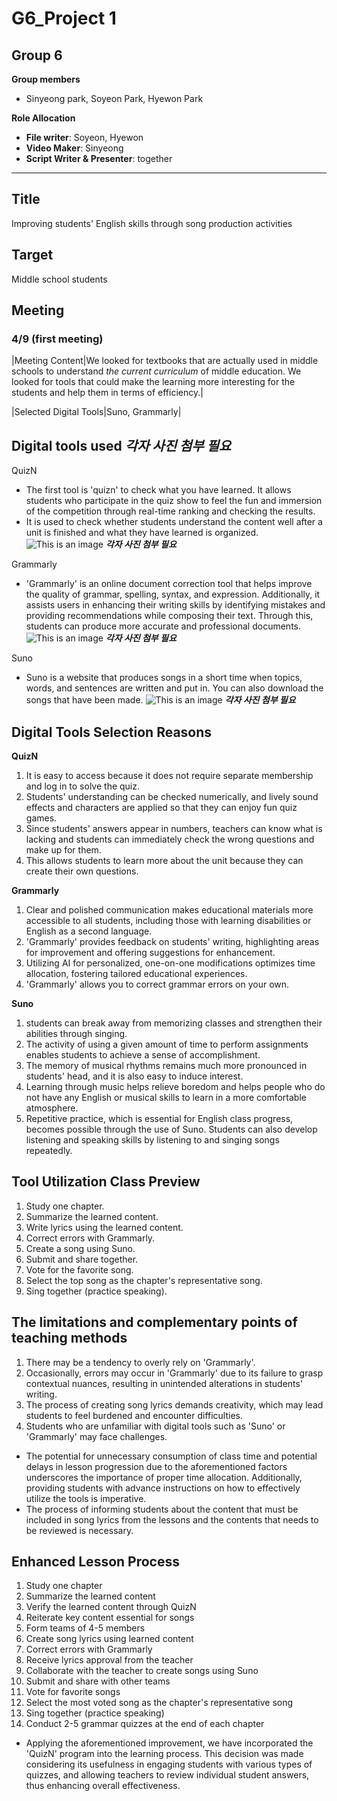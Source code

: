 # G6_Project 1

## Group 6
**Group members**
- Sinyeong park, Soyeon Park, Hyewon Park 

**Role Allocation**
- **File writer**: Soyeon, Hyewon
- **Video Maker**: Sinyeong
- **Script Writer & Presenter**: together

---

## Title
Improving students' English skills through song production activities


## Target
Middle school students

## Meeting
### 4/9 (first meeting)
|Meeting Content|We looked for textbooks that are actually used in middle schools to understand _the current curriculum_ of middle education. We looked for tools that could make the learning more interesting for the students and help them in terms of efficiency.|

|Selected Digital Tools|Suno, Grammarly|




## Digital tools used  *__각자 사진 첨부 필요__*
 QuizN
- The first tool is 'quizn' to check what you have learned. It allows students who participate in the quiz show to feel the fun and immersion of the competition through real-time ranking and checking the results. 
- It is used to check whether students understand the content well after a unit is finished and what they have learned is organized.
![This is an image](/path/to/image.jpg)  *__각자 사진 첨부 필요__*

 Grammarly
- 'Grammarly' is an online document correction tool that helps improve the quality of grammar, spelling, syntax, and expression. Additionally, it assists users in enhancing their writing skills by identifying mistakes and providing recommendations while composing their text. Through this, students can produce more accurate and professional documents.
![This is an image](/path/to/image.jpg)   *__각자 사진 첨부 필요__*

 Suno
- Suno is a website that produces songs in a short time when topics, words, and sentences are written and put in. You can also download the songs that have been made.
![This is an image](/path/to/image.jpg)   *__각자 사진 첨부 필요__*


## Digital Tools Selection Reasons 
__QuizN__
1) It is easy to access because it does not require separate membership and log in to solve the quiz. 
2) Students' understanding can be checked numerically, and lively sound effects and characters are applied so that they can enjoy fun quiz games. 
3) Since students' answers appear in numbers, teachers can know what is lacking and students can immediately check the wrong questions and make up for them. 
4) This allows students to learn more about the unit because they can create their own questions.


__Grammarly__
1) Clear and polished communication makes educational materials more accessible to all students, including those with learning disabilities or English as a second language.  
2) 'Grammarly' provides feedback on students' writing, highlighting areas for improvement and offering suggestions for enhancement. 
3) Utilizing AI for personalized, one-on-one modifications optimizes time allocation, fostering tailored educational experiences. 
4) 'Grammarly' allows you to correct grammar errors on your own.


__Suno__
1) students can break away from memorizing classes and strengthen their abilities through singing. 
2) The activity of using a given amount of time to perform assignments enables students to achieve a sense of accomplishment.
3) The memory of musical rhythms remains much more pronounced in students' head, and it is also easy to induce interest.
4)  Learning through music helps relieve boredom and helps people who do not have any English or musical skills to learn in a more comfortable atmosphere.
5)  Repetitive practice, which is essential for English class progress, becomes possible through the use of Suno. Students can also develop listening and speaking skills by listening to and singing songs repeatedly.


## Tool Utilization Class Preview
1. Study one chapter.
2. Summarize the learned content.
3. Write lyrics using the learned content.
4. Correct errors with Grammarly.
5. Create a song using Suno.
6. Submit and share together.
7. Vote for the favorite song.
8. Select the top song as the chapter's representative song.
9. Sing together (practice speaking).


## The limitations and complementary points of teaching methods
1) There may be a tendency to overly rely on 'Grammarly'.
2) Occasionally, errors may occur in 'Grammarly' due to its failure to grasp contextual nuances, resulting in unintended alterations in students' writing.
3) The process of creating song lyrics demands creativity, which may lead students to feel burdened and encounter difficulties.
4) Students who are unfamiliar with digital tools such as 'Suno' or 'Grammarly' may face challenges.

- The potential for unnecessary consumption of class time and potential delays in lesson progression due to the aforementioned factors underscores the importance of proper time allocation. Additionally, providing students with advance instructions on how to effectively utilize the tools is imperative.
- The process of informing students about the content that must be included in song lyrics from the lessons and the contents that needs to be reviewed is necessary.


## Enhanced Lesson Process
1. Study one chapter
2. Summarize the learned content
3. Verify the learned content through QuizN
4. Reiterate key content essential for songs
5. Form teams of 4-5 members
6. Create song lyrics using learned content
7. Correct errors with Grammarly
8. Receive lyrics approval from the teacher
9. Collaborate with the teacher to create songs using Suno
10. Submit and share with other teams
11. Vote for favorite songs
12. Select the most voted song as the chapter's representative song
13. Sing together (practice speaking)
14. Conduct 2-5 grammar quizzes at the end of each chapter

- Applying the aforementioned improvement, we have incorporated the 'QuizN' program into the learning process. This decision was made considering its usefulness in engaging students with various types of quizzes, and allowing teachers to review individual student answers, thus enhancing overall effectiveness.
